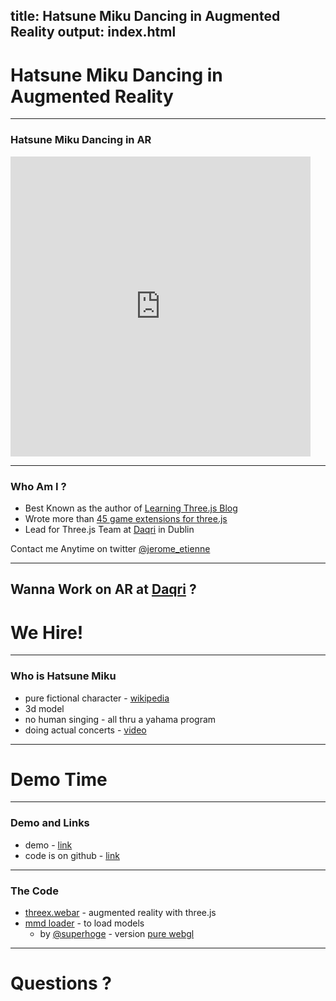 title: Hatsune Miku Dancing in Augmented Reality
output: index.html
--

# Hatsune Miku Dancing in Augmented Reality

---

### Hatsune Miku Dancing in AR

<iframe src="https://vine.co/v/e5w5jaxE0r1/embed/simple" width="480" height="480" frameborder="0"></iframe>

---

### Who Am I ?

- Best Known as the author of [Learning Three.js Blog](http://learningthreejs.com/)
- Wrote more than [45 game extensions for three.js](http://www.threejsgames.com/extensions/)
- Lead for
Three.js Team at [Daqri](http://daqri.com) in Dublin

Contact me Anytime on twitter [@jerome_etienne](https://twitter.com/jerome_etienne)

---

## Wanna Work on AR at [Daqri](http://daqri.com) ?

# We Hire!

---

### Who is Hatsune Miku

- pure fictional character - [wikipedia](https://en.wikipedia.org/wiki/Hatsune_Miku)
- 3d model
- no human singing - all thru a yahama program
- doing actual concerts - [video](https://www.youtube.com/watch?v=dhYaX01NOfA)

---

# Demo Time

---

### Demo and Links

- demo - [link](http://jeromeetienne.github.io/demo.hatsunemiku-augmentedreality/#image)
- code is on github - [link](https://github.com/jeromeetienne/demo.hatsunemiku-augmentedreality)

---

### The Code

- [threex.webar](https://github.com/jeromeetienne/threex.webar) - augmented reality with three.js
- [mmd loader](http://takahirox.github.io/three.js/examples/#webgl_loader_mmd) - to load models
  - by [@superhoge](https://twitter.com/superhoge) - version [pure webgl](http://takahirox.github.io/mmd-viewer-js/)

---

# Questions ?
